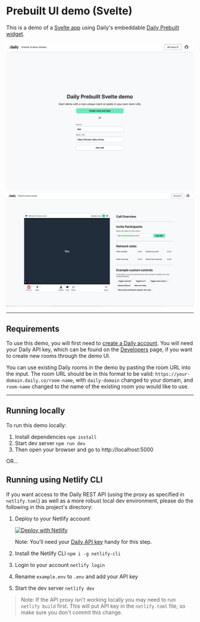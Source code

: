 # Prebuilt UI demo (Svelte)

This is a demo of a [Svelte app](https://svelte.dev/) using Daily's embeddable [Daily Prebuilt widget](https://www.daily.co/prebuilt).

<img src="./svelte-home.png" alt="home screen">
<img src="./svelte-call.png" alt="call screen">

---

## Requirements

To use this demo, you will first need to [create a Daily account](https://dashboard.daily.co/signup). You will need your Daily API key, which can be found on the [Developers](https://dashboard.daily.co/developers) page, if you want to create new rooms through the demo UI.

You can use existing Daily rooms in the demo by pasting the room URL into the input. The room URL should be in this format to be valid: `https://your-domain.daily.co/room-name`, with `daily-domain` changed to your domain, and `room-name` changed to the name of the existing room you would like to use.

---

## Running locally

To run this demo locally:

1. Install dependencies `npm install`
2. Start dev server `npm run dev`
3. Then open your browser and go to http://localhost:5000

OR...

## Running using Netlify CLI

If you want access to the Daily REST API (using the proxy as specified in `netlify.toml`) as well as a more robust local dev environment, please do the following in this project's directory:

1. Deploy to your Netlify account

   [![Deploy with Netlify](https://www.netlify.com/img/deploy/button.svg)](https://app.netlify.com/start/deploy?repository=https://github.com/daily-demos/svelte-daily-prebuilt)

   Note: You'll need your [Daily API key](https://dashboard.daily.co/developers) handy for this step.

2. Install the Netlify CLI `npm i -g netlify-cli`
3. Login to your account `netlify login`
4. Rename `example.env` to `.env` and add your API key
5. Start the dev server `netlify dev`

> Note: If the API proxy isn't working locally you may need to run `netlify build` first. This will put API key in the `netlify.toml` file, so make sure you don't commit this change.
